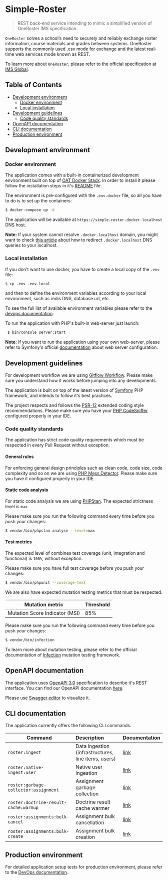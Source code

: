# Simple-Roster

>REST back-end service intending to mimic a simplified version of OneRoster IMS specification.

`OneRoster` solves a school’s need to securely and reliably exchange roster information, course materials and grades between systems. 
OneRoster supports the commonly used .csv mode for exchange and the latest real-time web services mode known as REST.  

To learn more about `OneRoster`, please refer to the official specification at [IMS Global](https://www.imsglobal.org/activity/onerosterlis).

## Table of Contents

- [Development environment](#development-environment)
    - [Docker environment](#docker-environment)
    - [Local installation](#local-installation)
- [Development guidelines](#development-guidelines)
    - [Code quality standards](#code-quality-standards)
- [OpenAPI documentation](#openapi-documentation)
- [CLI documentation](#cli-documentation)
- [Production environment](#production-environment)

## Development environment

### Docker environment

The application comes with a built-in containerized development environment built on top of [OAT Docker Stack](https://github.com/oat-sa/docker-stack). 
In order to install it please follow the installation steps in it's [README](https://github.com/oat-sa/docker-stack#installation) file.

The environment is pre-configured with the `.env.docker` file, so all you have to do is to set up the containers:

```bash
$ docker-compose up -d
```

The application will be available at `https://simple-roster.docker.localhost` DNS host.

**Note:** If your system cannot resolve `.docker.localhost` domain, you might want to check [this article](https://github.com/oat-sa/docker-stack#how-to-redirect-dockerlocalhost-dns-queries-to-localhost) about how to redirect `.docker.localhost` DNS queries to your localhost.

### Local installation

If you don't want to use docker, you have to create a local copy of the `.env` file:

```bash
$ cp .env .env.local
```

and then to define the environment variables according to your local environment, such as redis DNS, database url, etc. 

To see the full list of available environment variables please refer to the [devops documentation](docs/devops/devops-documentation.md).

To run the application with PHP's built-in web-server just launch:

```bash
 $ bin/console server:start
```

**Note:** If you want to run the application using your own web-server, please refer to Symfony's official [documentation](https://symfony.com/doc/current/setup/web_server_configuration.html) about web server configuration.

## Development guidelines

For development workflow we are using [Gitflow Workflow](https://www.atlassian.com/git/tutorials/comparing-workflows/gitflow-workflow).
Please make sure you understand how it works before jumping into any developments.

The application is built on top of the latest version of [Symfony](https://symfony.com/) PHP framework, and intends to follow it's best practices.

The project respects and follows the [PSR-12](https://www.php-fig.org/psr/psr-12/) extended coding style recommendations.
Please make sure you have your [PHP CodeSniffer](https://github.com/squizlabs/PHP_CodeSniffer) configured properly in your IDE. 

### Code quality standards

The application has strict code quality requirements which must be respected in every Pull Request without exception.

#### General rules

For enforcing general design principles such as clean code, code size, code complexity and so on we are using [PHP Mess Detector](https://phpmd.org/). 
Please make sure you have it configured properly in your IDE.

#### Static code analysis

For static code analysis we are using [PHPStan](https://github.com/phpstan/phpstan). The expected strictness level is `max`.

Please make sure you run the following command every time before you push your changes:

```bash
$ vendor/bin/phpstan analyse --level=max
```

#### Test metrics

The expected level of combines test coverage (unit, integration and functional) is `100%`, without exception.

Please make sure you have full test coverage before you push your changes:

 ```bash
 $ vendor/bin/phpunit --coverage-text
 ```

We are also have expected mutation testing metrics that must be respected.

| Mutation metric                | Threshold |
| -------------------------------| --------- |
| Mutation Score Indicator (MSI) | 85%       |

Please make sure you run the following command every time before you push your changes:

```bash
$ vendor/bin/infection
```

To learn more about mutation testing, please refer to the official documentation of [Infection](https://infection.github.io/) mutation testing framework.

## OpenAPI documentation

The application uses [OpenAPI 3.0](https://swagger.io/specification/) specification to describe it's REST interface.
You can find our OpenAPI documentation [here](openapi/api_v1.yml).

Please use [Swagger editor](https://editor.swagger.io/) to visualize it.

## CLI documentation

The application currently offers the following CLI commands:

| Command | Description | Documentation |
| ------------- |:-------------|:-------|
| `roster:ingest` | Data ingestion (infrastructures, line items, users) | [link](docs/cli/ingester-command.md) |
| `roster:native-ingest:user` | Native user ingestion | [link](docs/cli/native-user-ingester-command.md) |
| `roster:garbage-collector:assignment` | Assignment garbage collection | [link](docs/cli/assignment-garbage-collector-command.md) |
| `roster:doctrine-result-cache:warmup` | Doctrine result cache warmer | [link](docs/cli/doctrine-result-cache-warmer-command.md) | 
| `roster:assignments:bulk-cancel` | Assignment bulk cancellation | [link](docs/cli/assignment-bulk-cancellation-command.md) |
| `roster:assignments:bulk-create` | Assignment bulk creation | [link](docs/cli/assignment-bulk-creation-command.md) |

## Production environment

For detailed application setup tests for production environment, please refer to the [DevOps documentation](docs/devops/devops-documentation.md).

